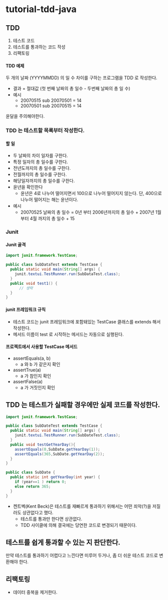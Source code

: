 # tutorial-tdd-java
## TDD
1. 테스트 코드
2. 테스트를 통과하는 코드 작성
3. 리팩토링

#### TDD 예제
두 개의 날짜 (YYYYMMDD) 의 일 수 차이를 구하는 프로그램을 TDD 로 작성한다.
- 결과 = 절대값 (첫 번째 날짜의 총 일수 - 두번째 날짜의 총 일 수)
- 예시
  - 20070515 sub 20070501 = 14 
  - 20070501 sub 20070515 = 14

윤달을 주의해야한다.

### TDD 는 테스트할 목록부터 작성한다.
#### 할 일
- 두 날짜의 차이 일자를 구한다.
- 특정 일자의 총 일수를 구한다.
- 전년도까지의 총 일수를 구한다.
- 전월까지의 총 일수를 구한다.
- 해당일자까지의 총 일수를 구한다.
- 윤년을 확인한다
  - 윤년은 4로 나누어 떨어지면서 100으로 나누어 떨어지지 않는다. 단, 400으로 나누어 떨어지는 해는 윤년이다.
- 예시
  - 20070525 날짜의 총 일수 = 0년 부터 2006년까지의 총 일수 + 2007년 1월 부터 4월 까지의 총 일수 + 15

### Junit
#### Junit 골격
```java
import junit.framework.TestCase;

public class SubDataTest extends TestCase {
  public static void main(String[] args) {
    junit.textui.TestRunner.run(SubDataTest.class);
  }
  public void test1() {
      // 생략
  }
}
```
#### junit 프레임워크 규칙
- 테스트 코드는 junit 프레임워크에 포함돼있는 TestCase 클래스를 extends 해서 작성한다.
- 메서드 이름이 test 로 시작하는 메서드는 자동으로 실행된다.

#### 프로젝트에서 사용할 TestCase 메서드
- assertEquals(a, b)
  - a 와 b 가 같은지 확인
- assertTrue(a)
  - a 가 참인지 확인
- assertFalse(a)
  - a 가 거짓인지 확인

## TDD 는 테스트가 실패할 경우에만 실제 코드를 작성한다.
```java
import junit.framework.TestCase;

public class SubDateTest extends TestCase {
  public static void main(String[] args) {
    junit.textui.TestRunner.run(SubDateTest.class);
  }
  public void testGetYearDay(){
    assertEquals(0,SubDate.getYearDay(1));
    assertEquals(365,SubDate.getYearDay(2));
  }
}
```
```java
public class SubDate {
  public static int getYearDay(int year) {
    if (year==1 ) return 0;
    else return 365;
  }
}
```
- 켄트벡(Kent Beck)은 테스트를 재빠르게 통과하기 위해서는 어떤 죄악(?)을 저질러도 상관없다고 했다.
  - 테스트를 통과만 한다면 상관없다.
  - TDD 사이클에 의해 결국에는 당연한 코드로 변경되기 때문이다.

## 테스트를 쉽게 통과할 수 있는 지 판단한다.
만약 테스트를 통과하기 어렵다고 느낀다면 미루어 두거나, 좀 더 쉬운 테스트 코드로 변환해야 한다.

## 리팩토링
- 데이터 중복을 제거한다.